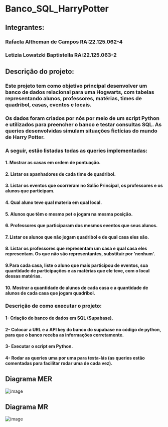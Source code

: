 # Banco_SQL_HarryPotter

## Integrantes:

### Rafaela Altheman de Campos RA:22.125.062-4
### Letizia Lowatzki Baptistella RA:22.125.063-2

## Descrição do projeto:

### Este projeto tem como objetivo principal desenvolver um banco de dados relacional para uma Hogwarts, com tabelas representando alunos, professores, matérias, times de quadribol, casas, eventos e locais.

### Os dados foram criados por nós por meio de um script Python e utilizados para preencher o banco e testar consultas SQL. As queries desenvolvidas simulam situações fictícias do mundo de Harry Potter.

### A seguir, estão listadas todas as queries implementadas:

#### 1. Mostrar as casas em ordem de pontuação. 

#### 2. Listar os apanhadores de cada time de quadribol. 

#### 3. Listar os eventos que ocorreram no Salão Principal, os professores e os alunos que participam. 

#### 4. Qual aluno teve qual materia em qual local. 

#### 5. Alunos que têm o mesmo pet e jogam na mesma posição. 

#### 6. Professores que participaram dos mesmos eventos que seus alunos. 

#### 7. Listar os alunos que não jogam quadribol e de qual casa eles são. 

#### 8. Listar os professores que representam um casa e qual casa eles representam. Os que não são representantes, substituir por 'nenhum'. 

#### 9.Para cada casa, liste o aluno que mais participou de eventos, sua quantidade de participações e as matérias que ele teve, com o local dessas matérias.

#### 10. Mostrar a quantidade de alunos de cada casa e a quantidade de alunos de cada casa que jogam quadribol. 

### Descrição de como executar o projeto:

#### 1- Criação do banco de dados em SQL (Supabase).

#### 2- Colocar a URL e a API key do banco do supabase no código de python, para que o banco receba as informações corretamente.

#### 3- Executar o script em Python.

#### 4- Rodar as queries uma por uma para testa-lás (as queries estão comentadas para facilitar rodar uma de cada vez).

## Diagrama MER
![image](https://github.com/user-attachments/assets/704f4de1-5647-455d-b891-5d3d4ad28659)

## Diagrama MR

![image](https://github.com/user-attachments/assets/e143ea4d-1959-40a9-bdf7-5a1ad983f64c)

